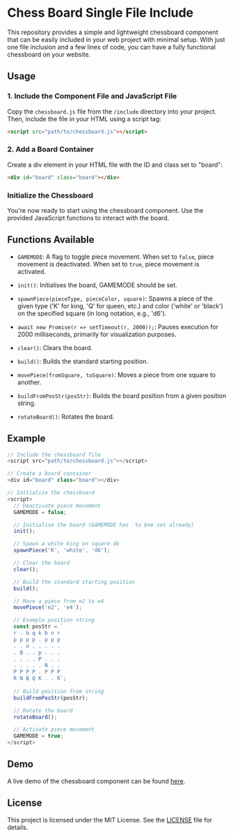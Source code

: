 # Chess Board Single File Include

This repository provides a simple and lightweight chessboard component that can be easily included in your web project with minimal setup. With just one file inclusion and a few lines of code, you can have a fully functional chessboard on your website.

## Usage

### 1. Include the Component File and JavaScript File

Copy the `chessboard.js` file from the `/include` directory into your project. Then, include the file in your HTML using a script tag:
```html
<script src="path/to/chessboard.js"></script>
```

### 2. Add a Board Container

Create a div element in your HTML file with the ID and class set to "board":
```html
<div id="board" class="board"></div>
```

### Initialize the Chessboard

You're now ready to start using the chessboard component. Use the provided JavaScript functions to interact with the board.

## Functions Available

- `GAMEMODE`: A flag to toggle piece movement. When set to `false`, piece movement is deactivated. When set to `true`, piece movement is activated.

- `init()`: Initialises the board, GAMEMODE should be set.

- `spawnPiece(pieceType, pieceColor, square)`: Spawns a piece of the given type ('K' for king, 'Q' for queen, etc.) and color ('white' or 'black') on the specified square (in long notation, e.g., 'd6').

- `await new Promise(r => setTimeout(r, 2000));`: Pauses execution for 2000 milliseconds, primarily for visualization purposes.

- `clear()`: Clears the board.

- `build()`: Builds the standard starting position.

- `movePiece(fromSquare, toSquare)`: Moves a piece from one square to another.

- `buildFromPosStr(posStr)`: Builds the board position from a given position string.

- `rotateBoard()`: Rotates the board.

## Example

```javascript
// Include the chessboard file
<script src="path/to/chessboard.js"></script>

// Create a board container
<div id="board" class="board"></div>

// Initialize the chessboard
<script>
  // Deactivate piece movement
  GAMEMODE = false;

  // Initialise the board (GAMEMODE has  to bne set already)
  init(); 

  // Spawn a white king on square d6
  spawnPiece('K', 'white', 'd6');

  // Clear the board
  clear();

  // Build the standard starting position
  build();

  // Move a piece from e2 to e4
  movePiece('e2', 'e4');

  // Example position string
  const posStr = `
  r . b q k b n r 
  p p p p . p p p 
  . . n . . . . . 
  . B . . p . . . 
  . . . . P . . . 
  . . . . . N . . 
  P P P P . P P P 
  R N B Q K . . R`;
  
  // Build position from string
  buildFromPosStr(posStr);

  // Rotate the board
  rotateBoard();

  // Activate piece movement
  GAMEMODE = true;
</script>
```

## Demo

A live demo of the chessboard component can be found [here](https://kosher-code.github.io/chess-board-single-file-include/).

## License

This project is licensed under the MIT License. See the [LICENSE](LICENSE) file for details.
